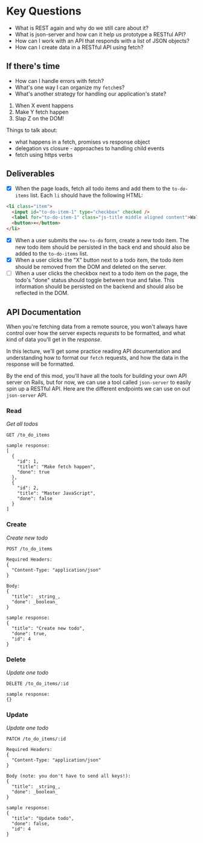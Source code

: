 # Key Questions
* What is REST again and why do we still care about it?
* What is json-server and how can it help us prototype a RESTful API?
* How can I work with an API that responds with a list of JSON objects?
* How can I create data in a RESTful API using fetch?

## If there's time
* How can I handle errors with fetch?
* What's one way I can organize my `fetch`es?
* What's another strategy for handling our application's state?

1. When X event happens
2. Make Y fetch happen
3. Slap Z on the DOM!

Things to talk about:
- what happens in a fetch, promises vs response object
- delegation vs closure - approaches to handling child events
- fetch using https verbs

## Deliverables

- [x] When the page loads, fetch all todo items and add them to the `to-do-items` list. Each `li` should have the following HTML:

```html
<li class="item">
  <input id="to-do-item-1" type="checkbox" checked />
  <label for="to-do-item-1" class="js-title middle aligned content">Walk the cat</label>
  <button>×</button>
</li>
```

- [x] When a user submits the `new-to-do` form, create a new todo item. The new todo item should be persisted in the back end and should also be added to the `to-do-items` list.
- [x] When a user clicks the "X" button next to a todo item, the todo item should be removed from the DOM and deleted on the server.
- [ ] When a user clicks the checkbox next to a todo item on the page, the todo's "done" status should toggle between true and false. This information should be persisted on the backend and should also be reflected in the DOM.

## API Documentation
When you're fetching data from a remote source, you won't always have control over how the server expects _requests_ to be formatted, and what kind of data you'll get in the _response_. 

In this lecture, we'll get some practice reading API documentation and understanding how to format our `fetch` requests, and how the data in the response will be formatted.

By the end of this mod, you'll have all the tools for building your own API server on Rails, but for now, we can use a tool called `json-server` to easily spin up a RESTful API. Here are the different endpoints we can use on out `json-server` API.

### Read

*Get all todos*
```
GET /to_do_items

sample response:
[
  {
    "id": 1,
    "title": "Make fetch happen",
    "done": true
  },
  {
    "id": 2,
    "title": "Master JavaScript",
    "done": false
  }
]
```

### Create

*Create new todo*
```
POST /to_do_items

Required Headers:
{ 
  "Content-Type: "application/json" 
}

Body: 
{
  "title": _string_,
  "done": _boolean_
}

sample response:
{
  "title": "Create new todo",
  "done": true,
  "id": 4
}
```

### Delete

*Update one todo*
```
DELETE /to_do_items/:id

sample response:
{}
```

### Update

*Update one todo*
```
PATCH /to_do_items/:id

Required Headers:
{ 
  "Content-Type: "application/json" 
}

Body (note: you don't have to send all keys!): 
{
  "title": _string_,
  "done": _boolean_
}

sample response:
{
  "title": "Update todo",
  "done": false,
  "id": 4
}
```

